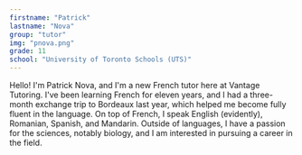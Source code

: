 ```yaml
---
firstname: "Patrick"
lastname: "Nova"
group: "tutor"
img: "pnova.png"
grade: 11
school: "University of Toronto Schools (UTS)"
---
```


Hello! I'm Patrick Nova, and I'm a new French tutor here at Vantage Tutoring. I've been learning French for eleven years, and I had a three-month exchange trip to Bordeaux last year, which helped me become fully fluent in the language. On top of French, I speak English (evidently), Romanian, Spanish, and Mandarin. Outside of languages, I have a passion for the sciences, notably biology, and I am interested in pursuing a career in the field.